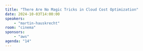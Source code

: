 ```yaml
---
title: "There Are No Magic Tricks in Cloud Cost Optimization"
date: 2024-10-03T14:00:00
speakers:
    - "martin-hauskrecht"
room: "cinema"
sponsors: 
    - "aws"
agenda: "14"
---
```

